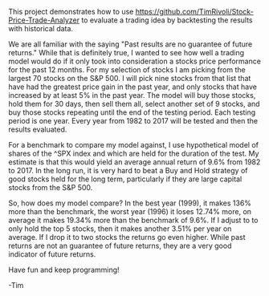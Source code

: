 This project demonstrates how to use https://github.com/TimRivoli/Stock-Price-Trade-Analyzer to evaluate a trading idea by backtesting the results with historical data.

We are all familiar with the saying "Past results are no guarantee of future returns."  While that is definitely
true, I wanted to see how well a trading model would do if it only took into consideration a stocks price performance for the past 12 months.  For my selection of stocks I am picking from the largest 70 stocks on the S&P 500.  I will pick nine stocks from that list that have had the greatest price gain in the past year, and only stocks that have increased by at least 5% in the past year.  The model will buy those stocks, hold them for 30 days, then sell them all, select another set of 9 stocks, and buy those stocks repeating until the end of the testing period.  Each testing period is one year.  Every year from 1982 to 2017 will be tested and then the results evaluated.

For a benchmark to compare my model against, I use hypothetical model of shares of the ^SPX index and which are held for the duration of the test.  My estimate is that this would yield an average annual return of 9.6% from 1982 to 2017.  In the long run, it is very hard to beat a Buy and Hold strategy of good stocks held for the long term, particularly if they are large capital stocks from the S&P 500.  

So, how does my model compare?  In the best year (1999), it makes 136% more than the benchmark, the worst year (1996) it loses 12.74% more, on average it makes 19.34% more than the benchmark of 9.6%.  If I adjust to to only hold the top 5 stocks, then it makes another 3.51% per year on average.  If I drop it to two stocks the returns go even higher.  While past returns are not an guarantee of future returns, they are a very good indicator of future returns. 

Have fun and keep programming!

-Tim
